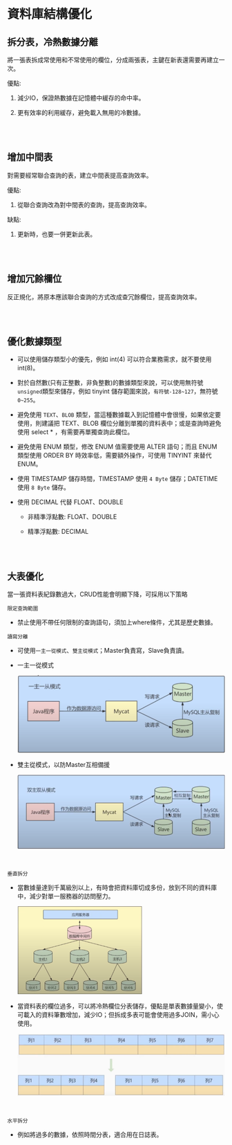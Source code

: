 # 資料庫結構優化

## 拆分表，冷熱數據分離

將一張表拆成常使用和不常使用的欄位，分成兩張表，主鍵在新表還需要再建立一次。

優點: 

1. 減少IO，保證熱數據在記憶體中緩存的命中率。

2. 更有效率的利用緩存，避免載入無用的冷數據。


<br/>

<br/>

## 增加中間表
對需要經常聯合查詢的表，建立中間表提高查詢效率。

優點: 

1. 從聯合查詢改為對中間表的查詢，提高查詢效率。

缺點:

1. 更新時，也要一併更新此表。

<br/>

<br/>

## 增加冗餘欄位

反正規化，將原本應該聯合查詢的方式改成查冗餘欄位，提高查詢效率。

<br/>

<br/>

## 優化數據類型

* 可以使用儲存類型小的優先，例如 int(4) 可以符合業務需求，就不要使用 int(8)。

* 對於自然數(只有正整數，非負整數)的數據類型來說，可以使用無符號`unsigned`類型來儲存，例如 tinyint 儲存範圍來說，`有符號-128~127`，無符號`0~255`。

* 避免使用 `TEXT`、`BLOB` 類型，當這種數據載入到記憶體中會很慢，如果依定要使用，則建議把 TEXT、BLOB 欄位分離到單獨的資料表中；或是查詢時避免使用 select * ，有需要再單獨查詢此欄位。

* 避免使用 ENUM 類型，修改 ENUM 值需要使用 ALTER 語句；而且 ENUM 類型使用 ORDER BY 時效率低，需要額外操作，可使用 TINYINT 來替代 ENUM。

* 使用 TIMESTAMP 儲存時間，TIMESTAMP 使用 `4 Byte` 儲存；DATETIME 使用 `8 Byte` 儲存。

* 使用 DECIMAL 代替 FLOAT、DOUBLE

    * 非精準浮點數: FLOAT、DOUBLE

    * 精準浮點數: DECIMAL 

<br/>

<br/>

## 大表優化

當一張資料表紀錄數過大，CRUD性能會明顯下降，可採用以下策略

`限定查詢範圍`

* 禁止使用不帶任何限制的查詢語句，須加上where條件，尤其是歷史數據。


`讀寫分離`

* 可使用`一主一從模式`、`雙主從模式`；Master負責寫，Slave負責讀。

* 一主一從模式

    <img src='../../_image/Snipaste_2023-12-28_16-54-22.png'>

* 雙主從模式，以防Master互相備援

    <img src='../../_image/Snipaste_2023-12-28_16-56-03.png'>

<br/>

`垂直拆分`

* 當數據量達到千萬級別以上，有時會把資料庫切成多份，放到不同的資料庫中，減少對單一服務器的訪問壓力。

    <img width='60%' src='../../_image/Snipaste_2023-12-28_17-00-54.png'>

* 當資料表的欄位過多，可以將冷熱欄位分表儲存，優點是單表數據量變小，使可載入的資料筆數增加，減少IO；但拆成多表可能會使用過多JOIN，需小心使用。

    <img src='../../_image/Snipaste_2023-12-28_17-05-39.png'>

<br/>

`水平拆分`

* 例如將過多的數據，依照時間分表，適合用在日誌表。

<br/>

<br/>